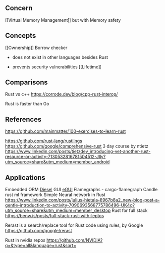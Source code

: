## Concern
[[Virtual Memory Management]] but with Memory safety

## Concepts
[[Ownership]]
Borrow checker
* does not exist in other languages besides Rust
- prevents security vulnerabilities
[[Lifetime]]

## Comparisons
Rust vs c++
https://corrode.dev/blog/cpp-rust-interop/

Rust is faster than Go

## References
https://github.com/mainmatter/100-exercises-to-learn-rust

https://github.com/rust-lang/rustlings
https://github.com/google/comprehensive-rust
3 day course by ntietz
https://www.linkedin.com/posts/tietzdev_introducing-yet-another-rust-resource-or-activity-7130532816781504512-Jlly?utm_source=share&utm_medium=member_android

## Applications
Embedded
ORM [Diesel](https://diesel.rs/)
GUI [eGUI](https://github.com/emilk/egui)
Flamegraphs - cargo-flamegraph
Candle rust ml framework
Simple Neural network in Rust
https://www.linkedin.com/posts/julius-hietala-8967b8a2_new-blog-post-a-gentle-introduction-to-activity-7090693568775786496-UK4o?utm_source=share&utm_medium=member_desktop
Rust for full stack
https://benw.is/posts/full-stack-rust-with-leptos

Rerast is a search/replace tool for Rust code using rules, by Google
https://github.com/google/rerast

Rust in nvidia repos
https://github.com/NVIDIA?q=&type=all&language=rust&sort=